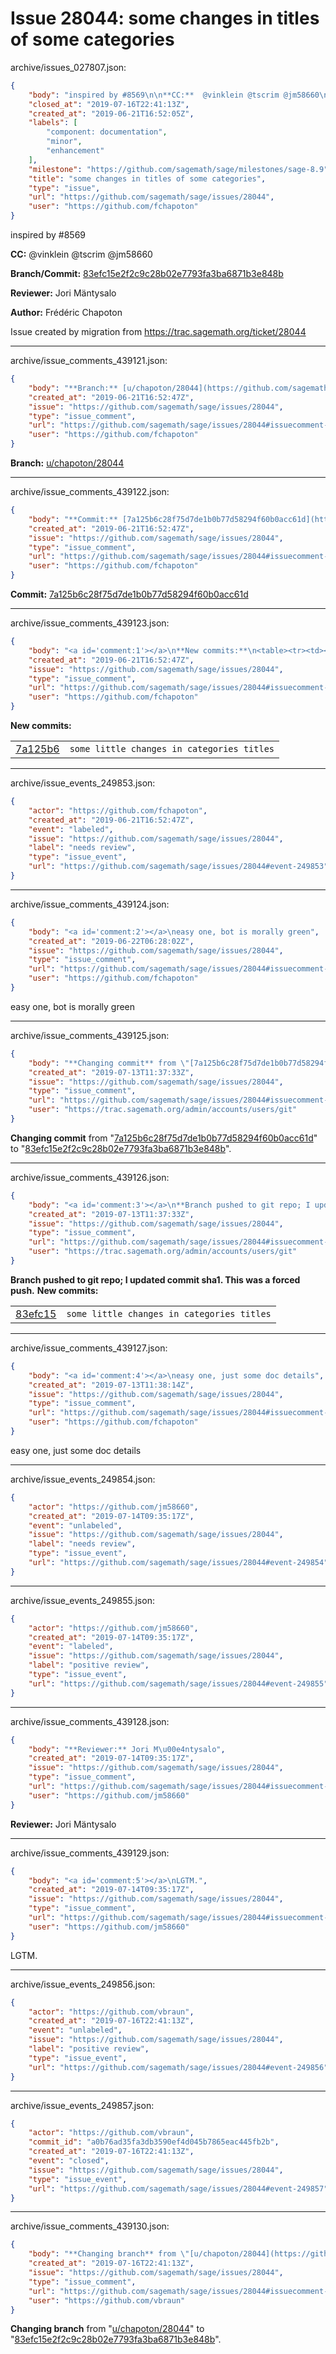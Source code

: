 # Issue 28044: some changes in titles of some categories

archive/issues_027807.json:
```json
{
    "body": "inspired by #8569\n\n**CC:**  @vinklein @tscrim @jm58660\n\n**Branch/Commit:** [83efc15e2f2c9c28b02e7793fa3ba6871b3e848b](https://github.com/sagemath/sagetrac-mirror/commit/83efc15e2f2c9c28b02e7793fa3ba6871b3e848b)\n\n**Reviewer:** Jori M\u00e4ntysalo\n\n**Author:** Fr\u00e9d\u00e9ric Chapoton\n\nIssue created by migration from https://trac.sagemath.org/ticket/28044\n\n",
    "closed_at": "2019-07-16T22:41:13Z",
    "created_at": "2019-06-21T16:52:05Z",
    "labels": [
        "component: documentation",
        "minor",
        "enhancement"
    ],
    "milestone": "https://github.com/sagemath/sage/milestones/sage-8.9",
    "title": "some changes in titles of some categories",
    "type": "issue",
    "url": "https://github.com/sagemath/sage/issues/28044",
    "user": "https://github.com/fchapoton"
}
```
inspired by #8569

**CC:**  @vinklein @tscrim @jm58660

**Branch/Commit:** [83efc15e2f2c9c28b02e7793fa3ba6871b3e848b](https://github.com/sagemath/sagetrac-mirror/commit/83efc15e2f2c9c28b02e7793fa3ba6871b3e848b)

**Reviewer:** Jori Mäntysalo

**Author:** Frédéric Chapoton

Issue created by migration from https://trac.sagemath.org/ticket/28044





---

archive/issue_comments_439121.json:
```json
{
    "body": "**Branch:** [u/chapoton/28044](https://github.com/sagemath/sagetrac-mirror/tree/u/chapoton/28044)",
    "created_at": "2019-06-21T16:52:47Z",
    "issue": "https://github.com/sagemath/sage/issues/28044",
    "type": "issue_comment",
    "url": "https://github.com/sagemath/sage/issues/28044#issuecomment-439121",
    "user": "https://github.com/fchapoton"
}
```

**Branch:** [u/chapoton/28044](https://github.com/sagemath/sagetrac-mirror/tree/u/chapoton/28044)



---

archive/issue_comments_439122.json:
```json
{
    "body": "**Commit:** [7a125b6c28f75d7de1b0b77d58294f60b0acc61d](https://github.com/sagemath/sagetrac-mirror/commit/7a125b6c28f75d7de1b0b77d58294f60b0acc61d)",
    "created_at": "2019-06-21T16:52:47Z",
    "issue": "https://github.com/sagemath/sage/issues/28044",
    "type": "issue_comment",
    "url": "https://github.com/sagemath/sage/issues/28044#issuecomment-439122",
    "user": "https://github.com/fchapoton"
}
```

**Commit:** [7a125b6c28f75d7de1b0b77d58294f60b0acc61d](https://github.com/sagemath/sagetrac-mirror/commit/7a125b6c28f75d7de1b0b77d58294f60b0acc61d)



---

archive/issue_comments_439123.json:
```json
{
    "body": "<a id='comment:1'></a>\n**New commits:**\n<table><tr><td><a href=\"https://github.com/sagemath/sagetrac-mirror/commit/7a125b6c28f75d7de1b0b77d58294f60b0acc61d\">7a125b6</a></td><td><code>some little changes in categories titles</code></td></tr></table>\n",
    "created_at": "2019-06-21T16:52:47Z",
    "issue": "https://github.com/sagemath/sage/issues/28044",
    "type": "issue_comment",
    "url": "https://github.com/sagemath/sage/issues/28044#issuecomment-439123",
    "user": "https://github.com/fchapoton"
}
```

<a id='comment:1'></a>
**New commits:**
<table><tr><td><a href="https://github.com/sagemath/sagetrac-mirror/commit/7a125b6c28f75d7de1b0b77d58294f60b0acc61d">7a125b6</a></td><td><code>some little changes in categories titles</code></td></tr></table>




---

archive/issue_events_249853.json:
```json
{
    "actor": "https://github.com/fchapoton",
    "created_at": "2019-06-21T16:52:47Z",
    "event": "labeled",
    "issue": "https://github.com/sagemath/sage/issues/28044",
    "label": "needs review",
    "type": "issue_event",
    "url": "https://github.com/sagemath/sage/issues/28044#event-249853"
}
```



---

archive/issue_comments_439124.json:
```json
{
    "body": "<a id='comment:2'></a>\neasy one, bot is morally green",
    "created_at": "2019-06-22T06:28:02Z",
    "issue": "https://github.com/sagemath/sage/issues/28044",
    "type": "issue_comment",
    "url": "https://github.com/sagemath/sage/issues/28044#issuecomment-439124",
    "user": "https://github.com/fchapoton"
}
```

<a id='comment:2'></a>
easy one, bot is morally green



---

archive/issue_comments_439125.json:
```json
{
    "body": "**Changing commit** from \"[7a125b6c28f75d7de1b0b77d58294f60b0acc61d](https://github.com/sagemath/sagetrac-mirror/commit/7a125b6c28f75d7de1b0b77d58294f60b0acc61d)\" to \"[83efc15e2f2c9c28b02e7793fa3ba6871b3e848b](https://github.com/sagemath/sagetrac-mirror/commit/83efc15e2f2c9c28b02e7793fa3ba6871b3e848b)\".",
    "created_at": "2019-07-13T11:37:33Z",
    "issue": "https://github.com/sagemath/sage/issues/28044",
    "type": "issue_comment",
    "url": "https://github.com/sagemath/sage/issues/28044#issuecomment-439125",
    "user": "https://trac.sagemath.org/admin/accounts/users/git"
}
```

**Changing commit** from "[7a125b6c28f75d7de1b0b77d58294f60b0acc61d](https://github.com/sagemath/sagetrac-mirror/commit/7a125b6c28f75d7de1b0b77d58294f60b0acc61d)" to "[83efc15e2f2c9c28b02e7793fa3ba6871b3e848b](https://github.com/sagemath/sagetrac-mirror/commit/83efc15e2f2c9c28b02e7793fa3ba6871b3e848b)".



---

archive/issue_comments_439126.json:
```json
{
    "body": "<a id='comment:3'></a>\n**Branch pushed to git repo; I updated commit sha1. This was a forced push.** **New commits:**\n<table><tr><td><a href=\"https://github.com/sagemath/sagetrac-mirror/commit/83efc15e2f2c9c28b02e7793fa3ba6871b3e848b\">83efc15</a></td><td><code>some little changes in categories titles</code></td></tr></table>\n",
    "created_at": "2019-07-13T11:37:33Z",
    "issue": "https://github.com/sagemath/sage/issues/28044",
    "type": "issue_comment",
    "url": "https://github.com/sagemath/sage/issues/28044#issuecomment-439126",
    "user": "https://trac.sagemath.org/admin/accounts/users/git"
}
```

<a id='comment:3'></a>
**Branch pushed to git repo; I updated commit sha1. This was a forced push.** **New commits:**
<table><tr><td><a href="https://github.com/sagemath/sagetrac-mirror/commit/83efc15e2f2c9c28b02e7793fa3ba6871b3e848b">83efc15</a></td><td><code>some little changes in categories titles</code></td></tr></table>




---

archive/issue_comments_439127.json:
```json
{
    "body": "<a id='comment:4'></a>\neasy one, just some doc details",
    "created_at": "2019-07-13T11:38:14Z",
    "issue": "https://github.com/sagemath/sage/issues/28044",
    "type": "issue_comment",
    "url": "https://github.com/sagemath/sage/issues/28044#issuecomment-439127",
    "user": "https://github.com/fchapoton"
}
```

<a id='comment:4'></a>
easy one, just some doc details



---

archive/issue_events_249854.json:
```json
{
    "actor": "https://github.com/jm58660",
    "created_at": "2019-07-14T09:35:17Z",
    "event": "unlabeled",
    "issue": "https://github.com/sagemath/sage/issues/28044",
    "label": "needs review",
    "type": "issue_event",
    "url": "https://github.com/sagemath/sage/issues/28044#event-249854"
}
```



---

archive/issue_events_249855.json:
```json
{
    "actor": "https://github.com/jm58660",
    "created_at": "2019-07-14T09:35:17Z",
    "event": "labeled",
    "issue": "https://github.com/sagemath/sage/issues/28044",
    "label": "positive review",
    "type": "issue_event",
    "url": "https://github.com/sagemath/sage/issues/28044#event-249855"
}
```



---

archive/issue_comments_439128.json:
```json
{
    "body": "**Reviewer:** Jori M\u00e4ntysalo",
    "created_at": "2019-07-14T09:35:17Z",
    "issue": "https://github.com/sagemath/sage/issues/28044",
    "type": "issue_comment",
    "url": "https://github.com/sagemath/sage/issues/28044#issuecomment-439128",
    "user": "https://github.com/jm58660"
}
```

**Reviewer:** Jori Mäntysalo



---

archive/issue_comments_439129.json:
```json
{
    "body": "<a id='comment:5'></a>\nLGTM.",
    "created_at": "2019-07-14T09:35:17Z",
    "issue": "https://github.com/sagemath/sage/issues/28044",
    "type": "issue_comment",
    "url": "https://github.com/sagemath/sage/issues/28044#issuecomment-439129",
    "user": "https://github.com/jm58660"
}
```

<a id='comment:5'></a>
LGTM.



---

archive/issue_events_249856.json:
```json
{
    "actor": "https://github.com/vbraun",
    "created_at": "2019-07-16T22:41:13Z",
    "event": "unlabeled",
    "issue": "https://github.com/sagemath/sage/issues/28044",
    "label": "positive review",
    "type": "issue_event",
    "url": "https://github.com/sagemath/sage/issues/28044#event-249856"
}
```



---

archive/issue_events_249857.json:
```json
{
    "actor": "https://github.com/vbraun",
    "commit_id": "a0b76ad35fa3db3590ef4d045b7865eac445fb2b",
    "created_at": "2019-07-16T22:41:13Z",
    "event": "closed",
    "issue": "https://github.com/sagemath/sage/issues/28044",
    "type": "issue_event",
    "url": "https://github.com/sagemath/sage/issues/28044#event-249857"
}
```



---

archive/issue_comments_439130.json:
```json
{
    "body": "**Changing branch** from \"[u/chapoton/28044](https://github.com/sagemath/sagetrac-mirror/tree/u/chapoton/28044)\" to \"[83efc15e2f2c9c28b02e7793fa3ba6871b3e848b](https://github.com/sagemath/sagetrac-mirror/commit/83efc15e2f2c9c28b02e7793fa3ba6871b3e848b)\".",
    "created_at": "2019-07-16T22:41:13Z",
    "issue": "https://github.com/sagemath/sage/issues/28044",
    "type": "issue_comment",
    "url": "https://github.com/sagemath/sage/issues/28044#issuecomment-439130",
    "user": "https://github.com/vbraun"
}
```

**Changing branch** from "[u/chapoton/28044](https://github.com/sagemath/sagetrac-mirror/tree/u/chapoton/28044)" to "[83efc15e2f2c9c28b02e7793fa3ba6871b3e848b](https://github.com/sagemath/sagetrac-mirror/commit/83efc15e2f2c9c28b02e7793fa3ba6871b3e848b)".
